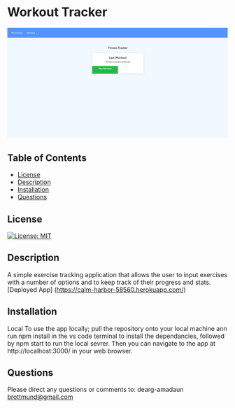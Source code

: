  
  
  # Workout Tracker
  ![redmegenerator](/assets/trackergrab.jpg)

  ## Table of Contents
  * [License](#License)
  * [Description](#Description)
  * [Installation](#Installation)
  * [Questions](#Questions)
  
  ## License
  [![License: MIT](https://img.shields.io/badge/License-MIT-yellow.svg)](https://opensource.org/licenses/MIT)
            
  ## Description
  A simple exercise tracking application that allows the user to input exercises with a number of options and to keep track of their progress and stats.
  [Deployed App] (https://calm-harbor-58560.herokuapp.com/)     
  
  ## Installation
  Local To use the app locally; pull the repository onto your local machine ann run npm install in the vs code terminal to install the dependancies, followed by npm start to run     the local sevrer. Then you can navigate to the app at http://localhost:3000/ in your web browser.
  
  ## Questions
  Please direct any questions or comments to:
  dearg-amadaun
  brottmund@gmail.com
  
